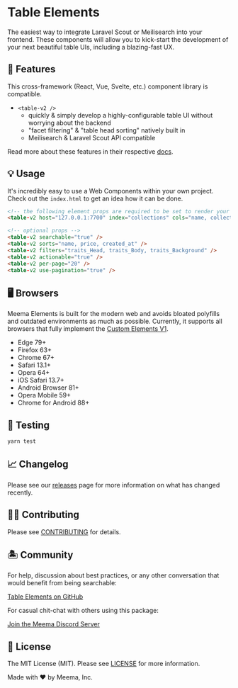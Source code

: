 # Table Elements

The easiest way to integrate Laravel Scout or Meilisearch into your frontend. These components will allow you to kick-start the development of your next beautiful table UIs, including a blazing-fast UX.

## 🐙 Features

This cross-framework (React, Vue, Svelte, etc.) component library is compatible.

- `<table-v2 />`
  - quickly & simply develop a highly-configurable table UI without worrying about the backend
  - "facet filtering" & "table head sorting" natively built in
  - Meilisearch & Laravel Scout API compatible

Read more about these features in their respective [docs](https://meema.xyz/docs).

## 💡 Usage

It's incredibly easy to use a Web Components within your own project. Check out the `index.html` to get an idea how it can be done.

```html
<!-- the following element props are required to be set to render your table -->
<table-v2 host="127.0.0.1:7700" index="collections" cols="name, collection_published_at, created_at" />

<!-- optional props -->
<table-v2 searchable="true" />
<table-v2 sorts="name, price, created_at" />
<table-v2 filters="traits_Head, traits_Body, traits_Background" />
<table-v2 actionable="true" />
<table-v2 per-page="20" />
<table-v2 use-pagination="true" />
```

## 🖥️ Browsers

Meema Elements is built for the modern web and avoids bloated polyfills and outdated environments as much as possible. Currently, it supports all browsers that fully implement the [Custom Elements V1][caniuse-custom-el-v1].

- Edge 79+
- Firefox 63+
- Chrome 67+
- Safari 13.1+
- Opera 64+
- iOS Safari 13.7+
- Android Browser 81+
- Opera Mobile 59+
- Chrome for Android 88+

[caniuse-custom-el-v1]: https://caniuse.com/custom-elementsv1

## 🧪 Testing

```bash
yarn test
```

## 📈 Changelog

Please see our [releases](https://github.com/meemalabs/table-elements/releases) page for more information on what has changed recently.

## 💪🏼 Contributing

Please see [CONTRIBUTING](.github/CONTRIBUTING.md) for details.

## 🏝 Community

For help, discussion about best practices, or any other conversation that would benefit from being searchable:

[Table Elements on GitHub](https://github.com/meemalabs/table-elements/discussions)

For casual chit-chat with others using this package:

[Join the Meema Discord Server](https://discord.meema.io)

## 📄 License

The MIT License (MIT). Please see [LICENSE](LICENSE.md) for more information.

Made with ❤️ by Meema, Inc.
